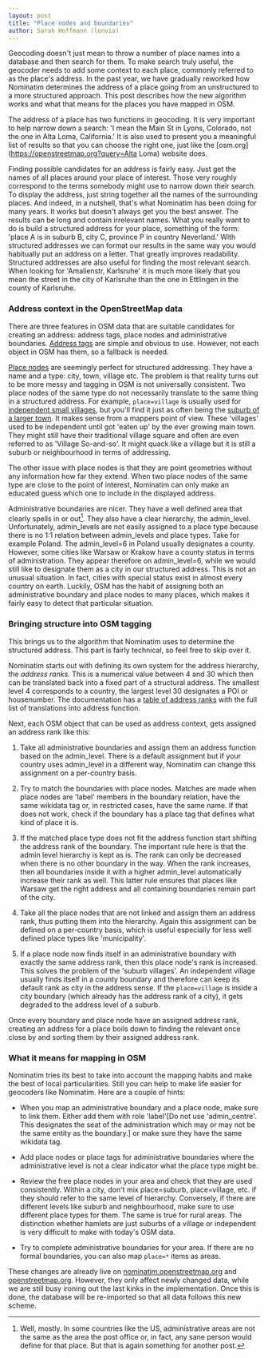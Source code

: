 ```yaml
---
layout: post
title: "Place nodes and boundaries"
author: Sarah Hoffmann (lonvia)
---
```


Geocoding doesn't just mean to throw a number of place names into a database
and then search for them. To make search truly useful, the geocoder needs to
add some context to each place, commonly referred to as the place's
address. In the past year, we have gradually reworked how Nominatim determines
the address of a place going from an unstructured to a more structured approach.
This post describes how the new algorithm works and what that means for the
places you have mapped in OSM.


The address of a place has two functions in geocoding. It is very important to
help narrow down a search: 'I mean the Main St in Lyons, Colorado, not the one
in Alta Loma, California.' It is also used to present you a meaningful list
of results so that you can choose the right one, just like the
[osm.org](https://openstreetmap.org?query=Alta Loma) website does.

Finding possible candidates for an address is fairly easy.
Just get the names of all places around your place of interest. Those very
roughly correspond to the terms somebody might use to narrow down their search.
To display the address, just string together all the names of the surrounding
places. And indeed, in a nutshell, that's what Nominatim has been doing for many years.
It works but doesn't always get you the best answer. The results can be long and
contain irrelevant names. What you really want to do is build a structured
address for your place, something of the form: 'place A is in suburb B,
city C, province P in country Neverland.' With structured addresses we can
format our results in the same way you would habitually put an address on
a letter. That greatly improves readability. Structured addresses are also useful
for finding the most relevant search. When looking for 'Amalienstr, Karlsruhe'
it is much more likely that you mean the street in the city of Karlsruhe than
the one in Ettlingen in the county of Karlsruhe.

### Address context in the OpenStreetMap data

There are three features in OSM data that are suitable candidates for
creating an address: address tags, place nodes and administrative boundaries.
[Address tags](https://wiki.openstreetmap.org/wiki/Key:addr) are simple and
obvious to use. However, not each object in OSM has them, so a fallback is
needed.

[Place nodes](https://wiki.openstreetmap.org/wiki/Key:place) are seemingly
perfect for structured addressing. They have a name and a type: city, town,
village etc. The problem is that reality turns out to be more messy and
tagging in OSM is not universally consistent. Two place nodes of the same
type do not necessarily translate to the same thing in a structured address.
For example, `place=village` is usually used for
[independent small villages](https://www.openstreetmap.org/node/293132236),
but you'll find it just as often being the 
[suburb of a larger town](https://www.openstreetmap.org/node/5565121214).
It makes sense from a mappers point of view.
These 'villages' used to be independent until got 'eaten up' by the ever growing
main town. They might still have their traditional village square and often
are even referred to as 'Village So-and-so'. It might quack like a village
but it is still a suburb or neighbourhood in terms of addressing.

The other issue with place nodes
is that they are point geometries without any information how far they extend.
When two place nodes of the same type are close to the point of interest,
Nominatim can only make an educated guess which one to include in the displayed
address.

Administrative boundaries are nicer. They have a well defined area that clearly
spells in or out[^1]. They also have a clear hierarchy, the admin_level.
Unfortunately, admin_levels are not easily assigned to a place type because
there is no 1:1 relation between admin_levels and place types.
Take for example Poland. The admin_level=6 in Poland usually designates a
county. However, some cities like Warsaw or Krakow have a county status in
terms of administration. They appear therefore on admin_level=6, while we would
still like to designate them as a city in our structured address. This is not
an unusual situation. In fact, cities with special status exist in almost
every country on earth. Luckily, OSM has the habit of assigning
both an administrative boundary and place nodes to many places, which makes it
fairly easy to detect that particular situation.

[^1]: Well, mostly. In some countries like the US, administrative areas are
      not the same as the area the post office or, in fact, any sane person
      would define for that place. But that is again something for another post.

### Bringing structure into OSM tagging

This brings us to the algorithm that Nominatim uses to determine the structured
address. This part is fairly technical, so feel free to skip over it.

Nominatim starts out with defining its own system for the address hierarchy,
the _address ranks._ This is a numerical value between 4 and 30 which then
can be translated back into a fixed part of a structural address. The smallest
level 4 corresponds to a country, the largest level 30 designates a POI or
housenumber. The documentation has a
[table of address ranks](https://nominatim.org/release-docs/develop/develop/Ranking/#address-rank)
with the full list of translations into address function.

Next, each OSM object that can be used as address context, gets assigned an
address rank like this:

1. Take all administrative boundaries and assign them an address function based
   on the admin_level. There is a default assignment but if your country uses
   admin_level in a different way, Nominatim can change this assignment on a
   per-country basis.

2. Try to match the boundaries with place nodes. Matches are made when
   place nodes are 'label' members in the boundary relation, have the same
   wikidata tag or, in restricted cases, have the same name. If that does not
   work, check if the boundary has a place tag that defines what kind of
   place it is.

3. If the matched place type does not fit the address function start shifting
   the address rank of the boundary. The important rule here is that the admin
   level hierarchy is kept as is. The rank can only be decreased when there is
   no other boundary in the way. When the rank increases, then all boundaries
   inside it with a higher admin_level automatically increase their rank as well.
   This latter rule ensures that places like Warsaw get the right address and
   all containing boundaries remain part of the city.

4. Take all the place nodes that are not linked and assign them an address rank,
   thus putting them into the hierarchy. Again this assignment can be defined
   on a per-country basis, which is useful especially for less well defined
   place types like 'municipality'.

5. If a place node now finds itself in an administrative boundary with
   exactly the same address rank, then this place node's rank is increased.
   This solves the problem of the 'suburb villages'. An independent village
   usually finds itself in a county boundary and therefore can keep its default
   rank as city in the address sense. If the `place=village` is inside a city
   boundary (which already has the address rank of a city), it gets degraded to
   the address level of a suburb.

Once every boundary and place node have an assigned address rank, creating an
address for a place boils down to finding the relevant once close by and sorting
them by their assigned address rank.

### What it means for mapping in OSM

Nominatim tries its best to take into account the mapping habits and make the
best of local particularities. Still you can help to make life easier for
geocoders like Nominatim. Here are a couple of hints:

* When you map an administrative boundary and a place node, make sure to link
  them. Either add them with role 'label'[Do not use 'admin_centre'. This
  designates the seat of the administration which may or may not be the same
  entity as the boundary.] or make sure they have the same wikidata tag.

* Add place nodes or place tags for administrative boundaries where the
  administrative level is not a clear indicator what the place type might be.

* Review the free place nodes in your area and check that they are used
  consistently. Within a city, don't mix place=suburb, place=village, etc. if
  they should refer to the same level of hierarchy. Conversely, if there are
  different levels like suburb and neighbourhood, make sure to use different
  place types for them. The same is true for rural areas. The distinction
  whether hamlets are just suburbs of a village or independent is very difficult to
  make with today's OSM data.

* Try to complete administrative boundaries for your area. If there are no
  formal boundaries, you can also map `place=*` items as areas.

These changes are already live on [nominatim.openstreetmap.org](https://nominatim.openstreetmap.org) and
[openstreetmap.org](https://openstreetmap.org). However, they only affect
newly changed data, while we are still busy ironing out the last kinks in the
implementation. Once this is done, the database will be re-imported so
that all data follows this new scheme.
